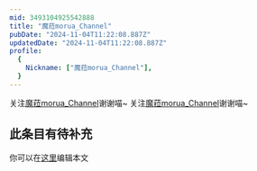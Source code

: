 ```yaml
---
mid: 3493104925542888
title: "魔菈morua_Channel"
pubDate: "2024-11-04T11:22:08.887Z"
updatedDate: "2024-11-04T11:22:08.887Z"
profile:
  {
    Nickname: ["魔菈morua_Channel"],
  }
---
```


关注[魔菈morua_Channel](https://space.bilibili.com/3493104925542888)谢谢喵~ 关注[魔菈morua_Channel](https://space.bilibili.com/3493104925542888)谢谢喵~

## 此条目有待补充
你可以在[这里](https://github.com/Yuhanawa/VTuber.ICU-Content/edit/master/v/魔菈morua_Channel/index.md)编辑本文
